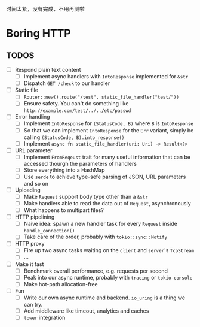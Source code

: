 时间太紧，没有完成，不用再测啦

# Boring HTTP

## TODOS

* [ ] Respond plain text content
    - [ ] Implement async handlers with `IntoResponse` implemented for `&str`
    - [ ] Dispatch `GET /check` to our handler

* [ ] Static file
    - [ ] `Router::new().route("/test", static_file_handler("test/"))`
    - [ ] Ensure safety. You can't do something like `http://example.com/test/../../etc/passwd`

* [ ] Error handling
    - [ ] Implement `IntoResponse` for `(StatusCode, B)` where `B` is `IntoResponse`
    - [ ] So that we can implement `IntoResponse` for the `Err` variant, simply be calling
          `(StatusCode, B).into_response()`
    - [ ] Implement `async fn static_file_handler(uri: Uri) -> Result<?>`

* [ ] URL parameter
    - [ ] Implement `FromReqeust` trait for many useful information that can be accessed thourgh the parameters of handlers
    - [ ] Store everything into a HashMap
    - [ ] Use `serde` to achieve type-sefe parsing of JSON, URL parameters and so on

* [ ] Uploading
    - [ ] Make `Request` support body type other than a `&str`
    - [ ] Make handlers able to read the data out of `Request`, asynchronously
    - [ ] What happens to multipart files?

* [ ] HTTP pipelining
    - [ ] Naive idea: spawn a new handler task for every `Request` inside `handle_connection()`
    - [ ] Take care of the order, probably with `tokio::sync::Notify`

* [ ] HTTP proxy
    - [ ] Fire up two async tasks waiting on the `client` and `server`'s `TcpStream`
    - [ ] ...

* [ ] Make it fast
    - [ ] Benchmark overall performance, e.g. requests per second
    - [ ] Peak into our async runtime, probably with `tracing` or `tokio-console`
    - [ ] Make hot-path allocation-free

* [ ] Fun
    - [ ] Write our own async runtime and backend. `io_uring` is a thing we can try.
    - [ ] Add middleware like timeout, analytics and caches
    - [ ] `tower` integration
